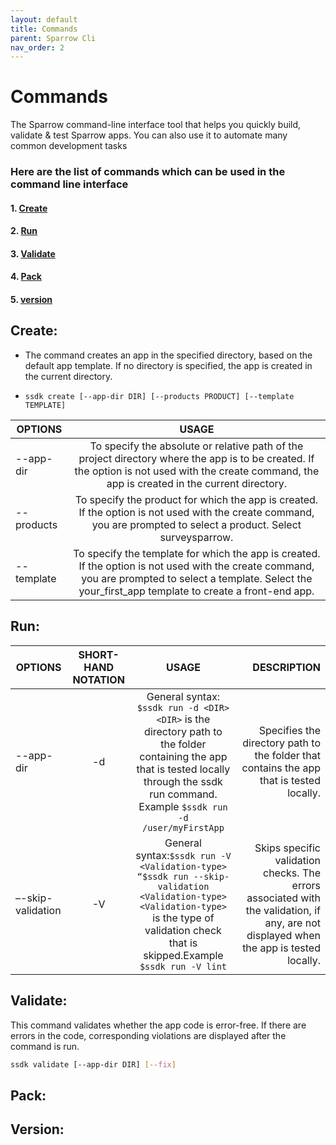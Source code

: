 ```yaml
---
layout: default
title: Commands
parent: Sparrow Cli
nav_order: 2
---
```


# **Commands**

The Sparrow command-line interface tool that helps you quickly build, validate & test Sparrow apps. You can also use it to automate many common development tasks

### Here are the list of commands which can be used in the command line interface

#### 1. [Create](#create)

#### 2. [Run](#run)

#### 3. [Validate](#validate)
#### 4. [Pack](#develop-an-app)

#### 5. [version](#develop-an-app)

## **Create:**

- The command creates an app in the specified directory, based on the default app template. If no directory is specified, the app is created in the current directory.

- `ssdk create [--app-dir DIR] [--products PRODUCT] [--template TEMPLATE]`

| OPTIONS | USAGE |
| ------------- |:-------------:|
| --app-dir | To specify the absolute or relative path of the project directory where the app is to be created. If the option is not used with the create command, the app is created in the current directory.|
|--products | To specify the product for which the app is created. If the option is not used with the create command, you are prompted to select a product. Select surveysparrow.|
|--template| To specify the template for which the app is created. If the option is not used with the create command, you are prompted to select a template. Select the your_first_app template to create a front-end app.|

## **Run:**

| OPTIONS | SHORT-HAND NOTATION | USAGE | DESCRIPTION |
| ------------- |:-------------:| :-------------:| -------------:|
|--app-dir| -d |General syntax: `$ssdk run -d <DIR>`<br/> `<DIR>` is the directory path to the folder containing the app that is tested locally through the ssdk run command. Example `$ssdk run -d /user/myFirstApp` |Specifies the directory path to the folder that contains the app that is tested locally.|
| –-skip-validation | -V | General syntax:`$ssdk run -V <Validation-type>`<br/> `“$ssdk run --skip-validation <Validation-type>`<br/> `<Validation-type>` is the type of validation check that is skipped.Example `$ssdk run -V lint`| Skips specific validation checks. The errors associated with the validation, if any, are not displayed when the app is tested locally.|


## **Validate:**

This command validates whether the app code is error-free. If there are errors in the code, corresponding violations are displayed after the command is run.

```bash
ssdk validate [--app-dir DIR] [--fix]
```

## **Pack:**

## **Version:**

